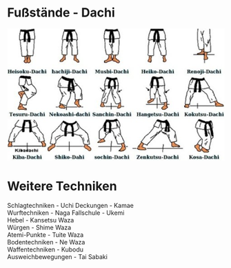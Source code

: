 # Fußstände - Dachi  
![datchi](../images/datchi.png "datchi")  


# Weitere Techniken
Schlagtechniken - Uchi
Deckungen - Kamae  
Wurftechniken - Naga 
Fallschule - Ukemi  
Hebel - Kansetsu Waza  
Würgen - Shime Waza  
Atemi-Punkte - Tuite Waza  
Bodentechniken - Ne Waza  
Waffentechniken - Kubodu  
Ausweichbewegungen - Tai Sabaki 